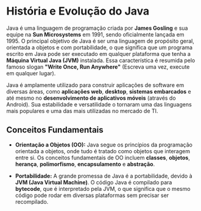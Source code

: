 # História e Evolução do Java

Java é uma linguagem de programação criada por **James Gosling** e sua equipe na **Sun Microsystems** em 1991, sendo oficialmente lançada em 1995. O principal objetivo de Java é ser uma linguagem de propósito geral, orientada a objetos e com portabilidade, o que significa que um programa escrito em Java pode ser executado em qualquer plataforma que tenha a **Máquina Virtual Java (JVM)** instalada. Essa característica é resumida pelo famoso slogan **"Write Once, Run Anywhere"** (Escreva uma vez, execute em qualquer lugar).

Java é amplamente utilizado para construir aplicações de software em diversas áreas, como **aplicações web**, **desktop**, **sistemas embarcados** e até mesmo no **desenvolvimento de aplicativos móveis** (através do Android). Sua estabilidade e versatilidade o tornaram uma das linguagens mais populares e uma das mais utilizadas no mercado de TI.

## Conceitos Fundamentais

- **Orientação a Objetos (OO):** Java segue os princípios da programação orientada a objetos, onde tudo é tratado como objetos que interagem entre si. Os conceitos fundamentais de OO incluem **classes**, **objetos**, **herança**, **polimorfismo**, **encapsulamento** e **abstração**.

- **Portabilidade:** A grande promessa de Java é a portabilidade, devido à **JVM (Java Virtual Machine)**. O código Java é compilado para **bytecode**, que é interpretado pela JVM, o que significa que o mesmo código pode rodar em diversas plataformas sem precisar ser recompilado.

